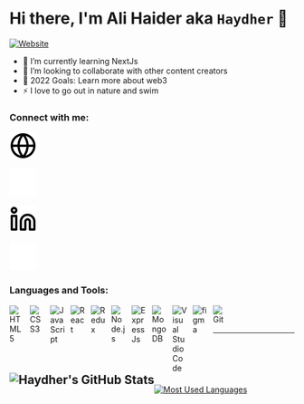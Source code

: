 # Hi there, I'm Ali Haider aka `Haydher` 👋

[![Website](https://img.shields.io/website?label=haydher.com&style=for-the-badge&url=https%3A%2F%2Fhaydher.com)](https://haydher.com)

- 🌱 I’m currently learning NextJs
- 👯 I’m looking to collaborate with other content creators
- 🥅 2022 Goals: Learn more about web3
- ⚡ I love to go out in nature and swim

### Connect with me:

[![website](./img/globe-light.svg)](https://haydher.com#gh-light-mode-only)

[![website](./img/globe-dark.svg)](https://haydher.com#gh-dark-mode-only)

[![website](./img/linkedin-light.svg)](https://linkedin.com/in/haydher#gh-light-mode-only)

[![website](./img/linkedin-dark.svg)](https://linkedin.com/in/haydher#gh-dark-mode-only)

### Languages and Tools:

<img align="left" alt="HTML5" width="26px" src="https://cdn.jsdelivr.net/gh/devicons/devicon/icons/html5/html5-original.svg" style="padding-right:10px;" />

<img align="left" alt="CSS3" width="26px" src="https://cdn.jsdelivr.net/gh/devicons/devicon/icons/css3/css3-original.svg" style="padding-right:10px;" />

<img align="left" alt="JavaScript" width="26px" src="https://cdn.jsdelivr.net/gh/devicons/devicon/icons/javascript/javascript-original.svg" style="padding-right:10px;" />

<img align="left" alt="React" width="26px" src="https://cdn.jsdelivr.net/gh/devicons/devicon/icons/react/react-original.svg" style="padding-right:10px;" />

<img align="left" alt="Redux" width="26px" src="https://cdn.jsdelivr.net/gh/devicons/devicon/icons/redux/redux-original.svg" style="padding-right:10px;" />

<img align="left" alt="Node.js" width="26px" src="https://cdn.jsdelivr.net/gh/devicons/devicon/icons/nodejs/nodejs-original.svg" style="padding-right:10px;" />

<img align="left" alt="Express Js" width="26px" src="https://cdn.jsdelivr.net/gh/devicons/devicon/icons/express/express-original.svg" style="padding-right:10px;" />

<img align="left" alt="MongoDB" width="26px" src="https://cdn.jsdelivr.net/gh/devicons/devicon/icons/firebase/firebase-plain.svg" style="padding-right:10px;" />

<img align="left" alt="Visual Studio Code" width="26px" src="https://cdn.jsdelivr.net/gh/devicons/devicon/icons/vscode/vscode-original.svg" style="padding-right:10px;" />

<img align="left" alt="figma" width="26px" src="https://cdn.jsdelivr.net/gh/devicons/devicon/icons/figma/figma-original.svg" style="padding-right:10px;" />

<img align="left" alt="Git" width="26px" src="https://cdn.jsdelivr.net/gh/devicons/devicon/icons/git/git-original.svg" style="padding-right:10px;" />

<br />
<br />

---

<br />

## <img align="left"  alt="Haydher's GitHub Stats"  src="https://github-readme-stats.vercel.app/api?username=haydher&show_icons=true&theme=tokyonight&include_all_commits=true&hide_border=false&title_color=ff652f&icon_color=FFE400&bg_color=09131B&text_color=ffffff&border_color=0c1a25&hide=issues,contribs" />

<br />

[![Most Used Languages](https://github-readme-stats.vercel.app/api/top-langs/?username=haydher&layout=compact)](https://github.com/anuraghazra/github-readme-stats)

[website]: https://haydher.com
[linkedin]: https://linkedin.com/in/haydher

